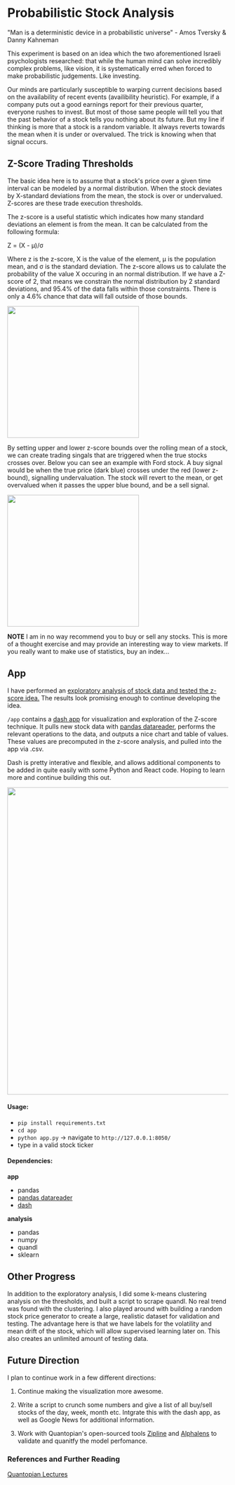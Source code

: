 # Probabilistic Stock Analysis 

"Man is a deterministic device in a probabilistic universe" - Amos Tversky & Danny Kahneman 

This experiment is based on an idea which the two aforementioned Israeli psychologists researched: that while the human mind can solve incredibly complex problems, like vision, it is systematically erred when forced to make probabilistic judgements. Like investing. 

Our minds are particularly susceptible to warping current decisions based on the availability of recent events (availibility heuristic). For example, if a company puts out a good earnings report for their previous quarter, everyone rushes to invest. But most of those same people will tell you that the past behavior of a stock tells you nothing about its future. But my line if thinking is more that a stock is a random variable. It always reverts towards the mean when it is under or overvalued. The trick is knowing when that signal occurs. 

## Z-Score Trading Thresholds 

The basic idea here is to assume that a stock's price over a given time interval can be modeled by a normal distribution. When the stock deviates by X-standard deviations from the mean, the stock is over or undervalued. Z-scores are these trade execution thresholds. 

The z-score is a useful statistic which indicates how many standard deviations an element is from the mean.  It can be calculated from the following formula:

Z = (X - μ)/σ

Where z is the z-score, X is the value of the element, μ is the population mean, and σ is the standard deviation. The z-score allows us to calulate the probability of the value X occuring in an normal distribution. If we have a Z-score of 2, that means we constrain the normal distribution by 2 standard deviations, and 95.4% of the data falls within those constraints. There is only a 4.6% chance that data will fall outside of those bounds.

<img src='https://i0.wp.com/i887.photobucket.com/albums/ac73/archaeopteryx1/bell-curve.jpg' height="300" >

By setting upper and lower z-score bounds over the rolling mean of a stock, we can create trading singals that are triggered when the true stocks crosses over. Below you can see an example with Ford stock. A buy signal would be when the true price (dark blue) crosses under the red (lower z-bound), signalling undervaluation. The stock will revert to the mean, or get overvalued when it passes the upper blue bound, and be a sell signal. 

<img src='files/z_example.png' height="300">

**NOTE** I am in no way recommend you to buy or sell any stocks. This is more of a thought exercise and may provide an interesting way to view markets. If you really want to make use of statistics, buy an index... 

## App 

I have performed an [exploratory analysis of stock data and tested the z-score idea.](z-score_analysis.ipynb) The results look promising enough to continue developing the idea. 

`/app` contains a [dash app](https://dash.plot.ly/) for visualization and exploration of the Z-score technique. It pulls new stock data with [pandas datareader](https://pandas-datareader.readthedocs.io/en/latest/), performs the relevant operations to the data, and outputs a nice chart and table of values. These values are precomputed in the z-score analysis, and pulled into the app via .csv. 

Dash is pretty interative and flexible, and allows additional components to be added in quite easily with some Python and React code. Hoping to learn more and continue building this out. 

<img src='files/app.png' height="700">

#### Usage:  
- `pip install requirements.txt`
- `cd app`
- `python app.py` -> navigate to `http://127.0.0.1:8050/`
- type in a valid stock ticker 

#### Dependencies: 
**app**
- pandas 
- [pandas datareader](https://pandas-datareader.readthedocs.io/en/latest/)
- [dash](https://dash.plot.ly/)

**analysis**
- pandas 
- numpy 
- quandl 
- sklearn 

## Other Progress 

In addition to the exploratory analysis, I did some k-means clustering analysis on the thresholds, and built a script to scrape quandl. No real trend was found with the clustering. I also played around with building a random stock price generator to create a large, realistic dataset for validation and testing. The advantage here is that we have labels for the volatility and mean drift of the stock, which will allow supervised learning later on. This also creates an unlimited amount of testing data. 

## Future Direction

I plan to continue work in a few different directions: 

1) Continue making the visualization more awesome. 

2) Write a script to crunch some numbers and give a list of all buy/sell stocks of the day, week, month etc. Intgrate this with the dash app, as well as Google News for additional information. 

3) Work with Quantopian's open-sourced tools [Zipline](https://github.com/quantopian/zipline) and [Alphalens](https://github.com/quantopian/alphalens) to validate and quanitfy the model perfomance. 

### References and Further Reading 

[Quantopian Lectures](https://www.quantopian.com/lectures)